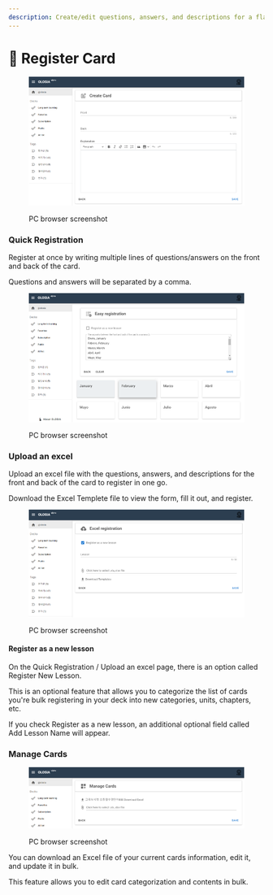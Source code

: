 ```yaml
---
description: Create/edit questions, answers, and descriptions for a flashcard.
---
```


# 🏐 Register Card

<figure><img src="../.gitbook/assets/card_edit_en.png" alt=""><figcaption><p>PC browser screenshot</p></figcaption></figure>

### Quick Registration

Register at once by writing multiple lines of questions/answers on the front and back of the card.

Questions and answers will be separated by a comma.

<figure><img src="../.gitbook/assets/card_edit_easy_en.png" alt=""><figcaption><p>PC browser screenshot</p></figcaption></figure>

### Upload an excel

Upload an excel file with the questions, answers, and descriptions for the front and back of the card to register in one go.

Download the Excel Templete file to view the form, fill it out, and register.

<figure><img src="../.gitbook/assets/card_edit_excel_en.png" alt=""><figcaption><p>PC browser screenshot</p></figcaption></figure>



#### Register as a new lesson

On the Quick Registration / Upload an excel page, there is an option called Register New Lesson.

This is an optional feature that allows you to categorize the list of cards you're bulk registering in your deck into new categories, units, chapters, etc.

If you check Register as a new lesson, an additional optional field called Add Lesson Name will appear.



### Manage Cards

<figure><img src="../.gitbook/assets/card_manage_en.png" alt=""><figcaption><p>PC browser screenshot</p></figcaption></figure>

You can download an Excel file of your current cards information, edit it, and update it in bulk.

This feature allows you to edit card categorization and contents in bulk.

